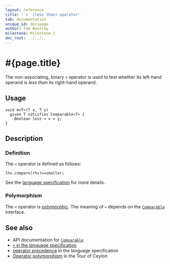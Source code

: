 ```yaml
---
layout: reference
title: '`<` (less than) operator'
tab: documentation
unique_id: docspage
author: Tom Bentley
milestone: Milestone 1
doc_root: ../../..
---
```


# #{page.title}

The non-associating, binary `<` operator is used to test whether its left-hand 
operand is *less than* its right-hand operand.

## Usage 

    void m<T>(T x, T y) 
      given T satisfies Comparable<T> {
        Boolean less = x < y;
    }

## Description

### Definition

The `<` operator is defined as follows:

<!-- check:none -->
    lhs.compare(rhs)==smaller;

See the [language specification](#{page.doc_root}/#{site.urls.spec_relative}#equalitycomparison) for more details.

### Polymorphism

The `<` operator is [polymorphic](#{page.doc_root}/reference/operator/operator-polymorphism). 
The meaning of `<` depends on the 
[`Comparable`](#{page.doc_root}/api/ceylon/language/interface_Comparable.html) interface. 

## See also

* API documentation for [`Comparable`](#{page.doc_root}/api/ceylon/language/interface_Comparable.html)
* [`<` in the language specification](#{page.doc_root}/#{site.urls.spec_relative}#equalitycomparison)
* [operator precedence](#{page.doc_root}/#{site.urls.spec_relative}#operatorprecedence) in the 
  language specification
* [Operator polymorphism](#{page.doc_root}/tour/language-module/#operator_polymorphism) 
  in the Tour of Ceylon

